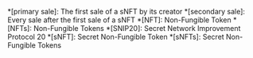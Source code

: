 *[primary sale]: The first sale of a sNFT by its creator
*[secondary sale]: Every sale after the first sale of a sNFT
*[NFT]: Non-Fungible Token
*[NFTs]: Non-Fungible Tokens
*[SNIP20]: Secret Network Improvement Protocol 20
*[sNFT]: Secret Non-Fungible Token
*[sNFTs]: Secret Non-Fungible Tokens
